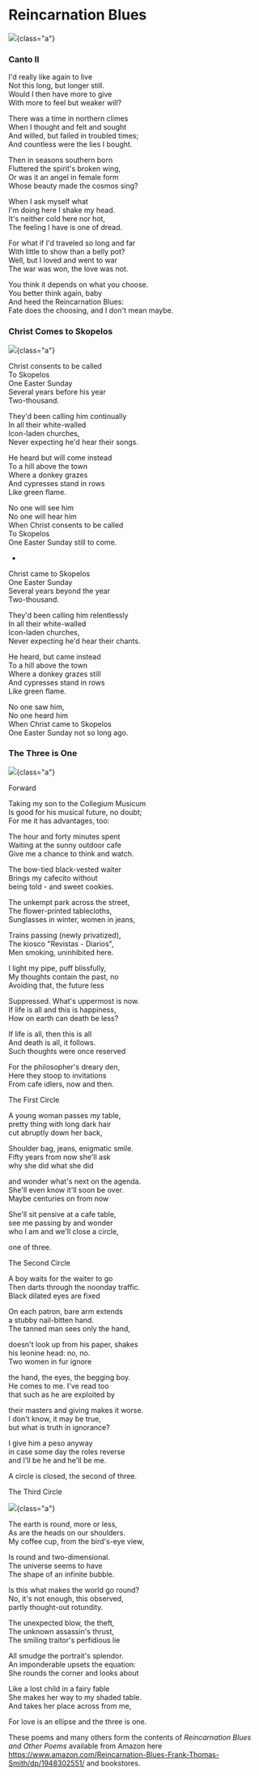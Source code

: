 # Reincarnation Blues

![](r-blues-cover.jpg){class="a"}

### Canto II

I\'d really like again to live\
Not this long, but longer still.\
Would I then have more to give\
With more to feel but weaker will?

There was a time in northern climes\
When I thought and felt and sought\
And willed, but failed in troubled times;\
And countless were the lies I bought.

Then in seasons southern born\
Fluttered the spirit\'s broken wing,\
Or was it an angel in female form\
Whose beauty made the cosmos sing?

When I ask myself what\
I\'m doing here I shake my head.\
It\'s neither cold here nor hot,\
The feeling I have is one of dread.

For what if I\'d traveled so long and far\
With little to show than a belly pot?\
Well, but I loved and went to war\
The war was won, the love was not.

You think it depends on what you choose.\
You better think again, baby\
And heed the Reincarnation Blues:\
Fate does the choosing, and I don\'t mean maybe.

### Christ Comes to Skopelos

![](r-blues-christ.jpg){class="a"}

Christ consents to be called\
To Skopelos\
One Easter Sunday\
Several years before his year\
Two-thousand.

They\'d been calling him continually\
In all their white-walled\
Icon-laden churches,\
Never expecting he\'d hear their songs.

He heard but will come instead\
To a hill above the town\
Where a donkey grazes\
And cypresses stand in rows\
Like green flame.

No one will see him\
No one will hear him\
When Christ consents to be called\
To Skopelos\
One Easter Sunday still to come.

+

Christ came to Skopelos\
One Easter Sunday\
Several years beyond the year\
Two-thousand.

They\'d been calling him relentlessly\
In all their white-walled\
Icon-laden churches,\
Never expecting he\'d hear their chants.

He heard, but came instead\
To a hill above the town\
Where a donkey grazes still\
And cypresses stand in rows\
Like green flame.

No one saw him,\
No one heard him\
When Christ came to Skopelos\
One Easter Sunday not so long ago.

### The Three is One

![](r-blues-three.jpg){class="a"}

Forward

Taking my son to the Collegium Musicum\
Is good for his musical future, no doubt;\
For me it has advantages, too:

The hour and forty minutes spent\
Waiting at the sunny outdoor cafe\
Give me a chance to think and watch.

The bow-tied black-vested waiter\
Brings my cafecito without\
being told - and sweet cookies.

The unkempt park across the street,\
The flower-printed tablecloths,\
Sunglasses in winter, women in jeans,

Trains passing (newly privatized),\
The kiosco \"Revistas - Diarios\",\
Men smoking, uninhibited here.

I light my pipe, puff blissfully,\
My thoughts contain the past, no\
Avoiding that, the future less

Suppressed. What\'s uppermost is now.\
If life is all and this is happiness,\
How on earth can death be less?

If life is all, then this is all\
And death is all, it follows.\
Such thoughts were once reserved

For the philosopher\'s dreary den,\
Here they stoop to invitations\
From cafe idlers, now and then.

The First Circle

A young woman passes my table,\
pretty thing with long dark hair\
cut abruptly down her back,

Shoulder bag, jeans, enigmatic smile.\
Fifty years from now she\'ll ask\
why she did what she did

and wonder what\'s next on the agenda.\
She\'ll even know it\'ll soon be over.\
Maybe centuries on from now

She\'ll sit pensive at a cafe table,\
see me passing by and wonder\
who I am and we\'ll close a circle,

one of three.

The Second Circle

A boy waits for the waiter to go\
Then darts through the noonday traffic.\
Black dilated eyes are fixed

On each patron, bare arm extends\
a stubby nail-bitten hand.\
The tanned man sees only the hand,

doesn\'t look up from his paper, shakes\
his leonine head: no, no.\
Two women in fur ignore

the hand, the eyes, the begging boy.\
He comes to me. I\'ve read too\
that such as he are exploited by

their masters and giving makes it worse.\
I don\'t know, it may be true,\
but what is truth in ignorance?

I give him a peso anyway\
in case some day the roles reverse\
and I\'ll be he and he\'ll be me.

A circle is closed, the second of three.

The Third Circle

![](r-blues-circle.jpg){class="a"}

The earth is round, more or less,\
As are the heads on our shoulders.\
My coffee cup, from the bird\'s-eye view,

Is round and two-dimensional.\
The universe seems to have\
The shape of an infinite bubble.

Is this what makes the world go round?\
No, it\'s not enough, this observed,\
partly thought-out rotundity.

The unexpected blow, the theft,\
The unknown assassin\'s thrust,\
The smiling traitor\'s perfidious lie

All smudge the portrait\'s splendor.\
An imponderable upsets the equation:\
She rounds the corner and looks about

Like a lost child in a fairy fable\
She makes her way to my shaded table.\
And takes her place across from me,

For love is an ellipse and the three is one.

These poems and many others form the contents of *Reincarnation Blues and Other Poems* available from Amazon here
<https://www.amazon.com/Reincarnation-Blues-Frank-Thomas-Smith/dp/1948302551/>
and bookstores.
